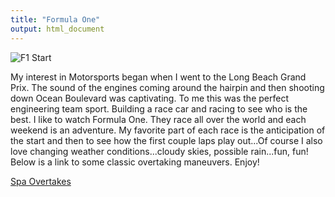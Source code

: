 ```yaml
---
title: "Formula One"
output: html_document
---
```


![F1 Start](/img/f1-start.jpg)

My interest in Motorsports began when I went to the Long Beach Grand Prix.  The sound of the engines coming around the hairpin and then shooting down Ocean Boulevard was captivating.  To me this was the perfect engineering team sport.  Building a race car and racing to see who is the best.  I like to watch Formula One.  They race all over the world and each weekend is an adventure.  My favorite part of each race is the anticipation of the start and then to see how the first couple laps play out...Of course I also love changing weather conditions...cloudy skies, possible rain...fun, fun!
Below is a link to some classic overtaking maneuvers.  Enjoy!

[Spa Overtakes](https://www.formula1.com/en/video/2016/8/Five_of_the_best_overtakes_at_Spa-Francorchamps.html)